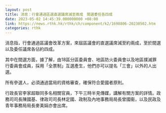 ```yaml
---
layout: post
title: 消息：行會通過區選直選議席減至兩成　間選委任各四成
date: 2023-05-02 14:45:39.000000000 +08:00
link: https://news.rthk.hk/rthk/ch/component/k2/1698806-20230502.htm
categories: rthk
---
```


消息指，行會通過區議會改革方案，來屆區議會的直選議席減至約兩成，至於間選以及委任議席各佔約四成。

其中在間選方面，據了解，由18區分區委員會、地區防火委員會以及地區撲滅罪行委員會成員，採用「全票制」互選產生，他們亦可以提名「三會」以外的人出選。

所有參選人，必須通過當局的資格審查，確保符合愛國者原則。

行政長官李家超聯同多名相關官員，下午三時半見傳媒，講解有關方案的詳情。政務司司長陳國基、律政司司長林定國、政制及內地事務局局長曾國衞，以及民政及青年事務局局長麥美娟亦會出席。
